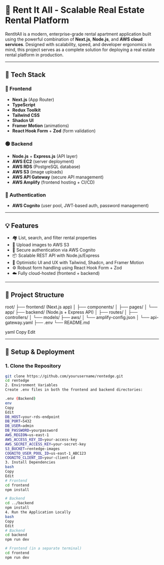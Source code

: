 # 🏡 Rent It All - Scalable Real Estate Rental Platform

RentItAll is a modern, enterprise-grade rental apartment application built using the powerful combination of **Next.js**, **Node.js**, and **AWS cloud services**. Designed with scalability, speed, and developer ergonomics in mind, this project serves as a complete solution for deploying a real estate rental platform in production.

---

## 🚀 Tech Stack

### 🔷 Frontend
- **Next.js** (App Router)
- **TypeScript**
- **Redux Toolkit**
- **Tailwind CSS**
- **Shadcn UI**
- **Framer Motion** (animations)
- **React Hook Form** + **Zod** (form validation)

### 🟢 Backend
- **Node.js** + **Express.js** (API layer)
- **AWS EC2** (server deployment)
- **AWS RDS** (PostgreSQL database)
- **AWS S3** (image uploads)
- **AWS API Gateway** (secure API management)
- **AWS Amplify** (frontend hosting + CI/CD)

### 🔐 Authentication
- **AWS Cognito** (user pool, JWT-based auth, password management)

---

## 💡 Features

- 🏘️ List, search, and filter rental properties
- 📸 Upload images to AWS S3
- 🔐 Secure authentication via AWS Cognito
- 📦 Scalable REST API with Node.js/Express
- 🎯 Optimistic UI and UX with Tailwind, Shadcn, and Framer Motion
- ⚙️ Robust form handling using React Hook Form + Zod
- ☁️ Fully cloud-hosted (frontend + backend)

---

## 📁 Project Structure
root/ ├── frontend/ (Next.js app) │ ├── components/ │ ├── pages/ │ └── app/ ├── backend/ (Node.js + Express API) │ ├── routes/ │ ├── controllers/ │ └── models/ ├── aws/ │ └── amplify-config.json │ └── api-gateway.yaml ├── .env └── README.md

yaml
Copy
Edit

---

## 🧪 Setup & Deployment

### 1. Clone the Repository

```bash
git clone https://github.com/yourusername/rentedge.git
cd rentedge
2. Environment Variables
Create .env files in both the frontend and backend directories:

.env (Backend)
env
Copy
Edit
DB_HOST=your-rds-endpoint
DB_PORT=5432
DB_USER=admin
DB_PASSWORD=yourpassword
AWS_REGION=us-east-1
AWS_ACCESS_KEY_ID=your-access-key
AWS_SECRET_ACCESS_KEY=your-secret-key
S3_BUCKET=rentedge-images
COGNITO_USER_POOL_ID=us-east-1_ABC123
COGNITO_CLIENT_ID=your-client-id
3. Install Dependencies
bash
Copy
Edit
# Frontend
cd frontend
npm install

# Backend
cd ../backend
npm install
4. Run the Application Locally
bash
Copy
Edit
# Backend
cd backend
npm run dev

# Frontend (in a separate terminal)
cd frontend
npm run dev

